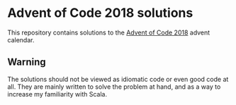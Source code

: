 # Advent of Code 2018 solutions

This repository contains solutions to the [Advent of Code 2018](http://adventofcode.com/2018) 
advent calendar.

## Warning

The solutions should not be viewed as idiomatic code or even good code 
at all. They are mainly written to solve the problem at hand, and as a way
to increase my familiarity with Scala.
